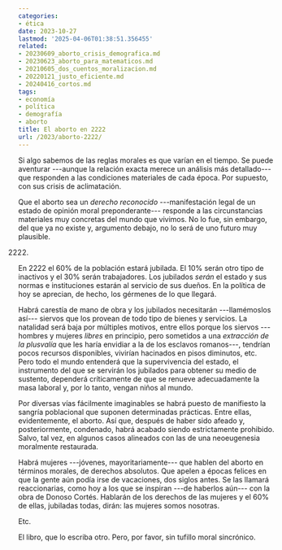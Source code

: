 ```yaml
---
categories:
- ética
date: 2023-10-27
lastmod: '2025-04-06T01:38:51.356455'
related:
- 20230609_aborto_crisis_demografica.md
- 20230623_aborto_para_matematicos.md
- 20210605_dos_cuentos_moralizacion.md
- 20220121_justo_eficiente.md
- 20240416_cortos.md
tags:
- economía
- política
- demografía
- aborto
title: El aborto en 2222
url: /2023/aborto-2222/
---
```


Si algo sabemos de las reglas morales es que varían en el tiempo. Se puede aventurar ---aunque la relación exacta merece un análisis más detallado--- que responden a las condiciones materiales de cada época. Por supuesto, con sus crisis de aclimatación.

Que el aborto sea un _derecho reconocido_ ---manifestación legal de un estado de opinión moral preponderante--- responde a las circunstancias materiales muy concretas del mundo que vivimos. No lo fue, sin embargo, del que ya no existe y, argumento debajo, no lo será de uno futuro muy plausible.

2222.

En 2222 el 60% de la población estará jubilada. El 10% serán otro tipo de inactivos y el 30% serán trabajadores. Los jubilados _serán_ el estado y sus normas e instituciones estarán al servicio de sus dueños. En la política de hoy se aprecian, de hecho, los gérmenes de lo que llegará.

Habrá carestía de mano de obra y los jubilados necesitarán ---llamémoslos así--- siervos que los provean de todo tipo de bienes y servicios. La natalidad será baja por múltiples motivos, entre ellos porque los siervos ---hombres y mujeres _libres_ en principio, pero sometidos a una _extracción de la plusvalía_ que les haría envidiar a la de los esclavos romanos---, tendrían pocos recursos disponibles, vivirían hacinados en pisos diminutos, etc. Pero todo el mundo entenderá que la supervivencia del estado, el instrumento del que se servirán los jubilados para obtener su medio de sustento, dependerá críticamente de que se renueve adecuadamente la masa laboral y, por lo tanto, vengan niños al mundo.

Por diversas vías fácilmente imaginables se habrá puesto de manifiesto la sangría poblacional que suponen determinadas prácticas. Entre ellas, evidentemente, el aborto. Así que, después de haber sido afeado y, posteriormente, condenado, habrá acabado siendo estrictamente prohibido. Salvo, tal vez, en algunos casos alineados con las de una neoeugenesia moralmente restaurada.

Habrá mujeres ---jóvenes, mayoritariamente--- que hablen del aborto en términos morales, de derechos absolutos. Que apelen a épocas felices en que la gente aún podía irse de vacaciones, dos siglos antes. Se las llamará reaccionarias, como hoy a los que se inspiran ---de haberlos aún--- con la obra de Donoso Cortés. Hablarán de los derechos de las mujeres y el 60% de ellas, jubiladas todas, dirán: las mujeres somos nosotras.

Etc.

El libro, que lo escriba otro. Pero, por favor, sin tufillo moral sincrónico.

